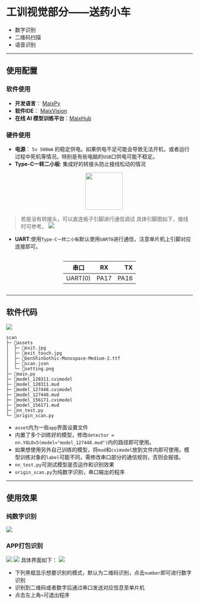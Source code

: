 <style>
.center 
{
  width: auto;
  display: table;
  margin-left: auto;
  margin-right: auto;
}
</style>


# 工训视觉部分——送药小车
* 数字识别
* 二维码扫描
* 语音识别
---
## 使用配置
### 软件使用
- **开发语言**： [MaixPy](https://wiki.sipeed.com/maixpy/) 
- **软件IDE**： [MaixVision](https://wiki.sipeed.com/maixvision) 
- **在线 AI 模型训练平台**：[MaixHub](https://maixhub.com)  

### 硬件使用
- **电源**：  `5v 500mA` 的稳定供电。如果供电不足可能会导致无法开机，或者运行过程中死机等情况。特别是有些电脑的`USB`口供电可能不稳定。
- **Type-C一转二小板**: 集成好的转接头防止接线松动的情况
  <p align = "center"> <img src="https://gitee.com/dai1078845462/picbed/raw/master/image/9e00e16008eba60b160518552dfe92d.jpg"  width="100" / ></p>
> 若是没有转接头，可以直连板子引脚进行通信调试
> 具体引脚图如下，接线时可参考。
![](http://wiki.sipeed.com/hardware/zh/lichee/assets/RV_Nano/intro/RV_Nano_3.jpg)
- **UART**:使用`Type-C一转二小板`默认使用`UART0`进行通信，注意单片机上引脚对应连接即可。

<div class="center">

| 串口    |  RX   |   TX |
| :-----:  | :---: | ---: |
| UART(0) |  PA17   |   PA16 |

</div>

---
## 软件代码
![](https://gitee.com/dai1078845462/picbed/raw/master/image/20241023105050.png)
```
scan
├─ 📁assets
│  ├─ 📄exit.jpg
│  ├─ 📄exit_touch.jpg
│  ├─ 📄GenShinGothic-Monospace-Medium-2.ttf
│  ├─ 📄scan.json
│  └─ 📄setting.png
├─ 📄main.py
├─ 📄model_120311.cvimodel
├─ 📄model_120311.mud
├─ 📄model_127448.cvimodel
├─ 📄model_127448.mud
├─ 📄model_156171.cvimodel
├─ 📄model_156171.mud
├─ 📄nn_test.py
└─ 📄origin_scan.py
```
* `asset`内为一些`app`界面设置文件
* 内置了多个训练好的模型，修改`detector = nn.YOLOv5(model="model_127448.mud")`内的路径即可使用。
* 如果想使用另外自己训练的模型，将`mud`和`cvimodel`放到文件内即可使用。模型训练对象的`label`可能不同，需修改串口部分的通信规则，否则会报错。
* `nn_test.py`可测试模型是否运作和识别效果
* `origin_scan.py`为纯数字识别，串口输出的程序

---
## 使用效果
### 纯数字识别
![](https://gitee.com/dai1078845462/picbed/raw/master/image/20241023104500.png)
### APP打包识别
![](https://gitee.com/dai1078845462/picbed/raw/master/image/20241023104636.png)
![](https://gitee.com/dai1078845462/picbed/raw/master/image/20241023104801.png)
具体界面如下：
![](https://gitee.com/dai1078845462/picbed/raw/master/image/20241023110002.png)
* 下列黑框显示想要识别的模式，默认为二维码识别，点击`number`即可进行数字识别
* 识别到二维码或者数字后通过串口发送对应信息至单片机
* 点击左上角`<`可退出程序

